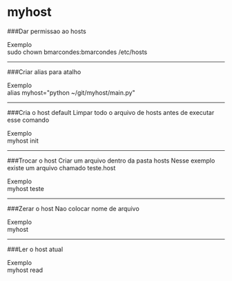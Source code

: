 # myhost

###Dar permissao ao hosts

Exemplo<br>
sudo chown bmarcondes:bmarcondes /etc/hosts

--------------------------

###Criar alias para atalho

Exemplo<br>
alias myhost="python ~/git/myhost/main.py"

--------------------------

###Cria o host default
Limpar todo o arquivo de hosts antes de executar esse comando

Exemplo<br>
myhost init

--------------------------
###Trocar o host
Criar um arquivo dentro da pasta hosts
Nesse exemplo existe um arquivo chamado teste.host

Exemplo<br>
myhost teste

--------------------------

###Zerar o host
Nao colocar nome de arquivo

Exemplo<br>
myhost

--------------------------

###Ler o host atual

Exemplo<br>
myhost read
